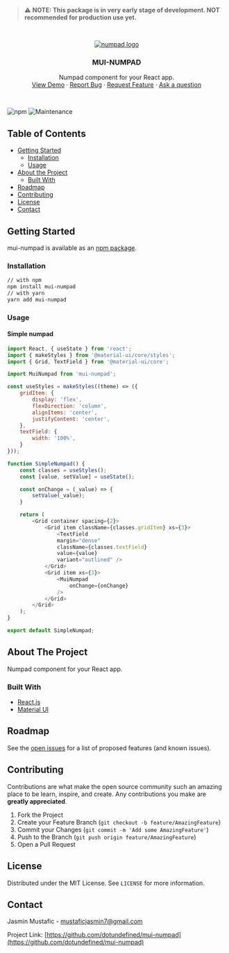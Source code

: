 <!-- PROJECT LOGO -->
> ⚠️  **NOTE: This package is in very early stage of development. NOT recommended for production use yet.**

<br />

<p align="center">
  <a href="https://github.com/dotundefined/mui-numpad">
    <img src="https://i.imgur.com/n8LojKk.png" title="logo" alt="numpad logo" />
  </a>

  <h3 align="center">MUI-NUMPAD</h3>

  <p align="center">
    Numpad component for your React app.
    <br />
    <a href="https://mui-numpad.herokuapp.com/">View Demo</a>
    ·
    <a href="https://github.com/dotundefined/mui-numpad/issues">Report Bug</a>
    ·
    <a href="https://github.com/dotundefined/mui-numpad/issues">Request Feature</a>
    ·
    <a href="https://github.com/dotundefined/mui-numpad/issues">Ask a question</a>
  </p>
</p>
<br />

![npm](https://img.shields.io/npm/dw/mui-numpad?style=flat-square)
![Maintenance](https://img.shields.io/maintenance/yes/2020?style=flat-square)




<!-- TABLE OF CONTENTS -->
## Table of Contents

* [Getting Started](#getting-started)
  * [Installation](#installation)
  * [Usage](#usage)
* [About the Project](#about-the-project)
  * [Built With](#built-with)
* [Roadmap](#roadmap)
* [Contributing](#contributing)
* [License](#license)
* [Contact](#contact)

<!-- ABOUT THE PROJECT -->
## Getting Started

mui-numpad is available as an [npm package](https://www.npmjs.com/package/mui-numpad).

### Installation

```bash
// with npm
npm install mui-numpad
// with yarn
yarn add mui-numpad
```

### Usage

#### Simple numpad

```javascript
import React, { useState } from 'react';
import { makeStyles } from '@material-ui/core/styles';
import { Grid, TextField } from '@material-ui/core';

import MuiNumpad from 'mui-numpad';

const useStyles = makeStyles((theme) => ({
    gridItem: {
        display: 'flex',
        flexDirection: 'column',
        alignItems: 'center',
        justifyContent: 'center',
    },
    textField: {
        width: '100%',
    }
}));

function SimpleNumpad() {
    const classes = useStyles();
    const [value, setValue] = useState();

    const onChange = (_value) => {
        setValue(_value);
    }

    return (
        <Grid container spacing={2}>
            <Grid item className={classes.gridItem} xs={3}>
                <TextField 
                margin="dense"
                className={classes.textField}
                value={value}
                variant="outlined" />
            </Grid>
            <Grid item xs={3}>
                <MuiNumpad
                    onChange={onChange}
                />
            </Grid>
        </Grid>
    );
}

export default SimpleNumpad;
```

<!-- ABOUT THE PROJECT -->
## About The Project

Numpad component for your React app.


### Built With

* [React.js](https://reactjs.org/)
* [Material UI](https://material-ui.com/)



<!-- ROADMAP -->
## Roadmap

See the [open issues](https://github.com/dotundefined/mui-numpad/issues) for a list of proposed features (and known issues).



<!-- CONTRIBUTING -->
## Contributing

Contributions are what make the open source community such an amazing place to be learn, inspire, and create. Any contributions you make are **greatly appreciated**.

1. Fork the Project
2. Create your Feature Branch (`git checkout -b feature/AmazingFeature`)
3. Commit your Changes (`git commit -m 'Add some AmazingFeature'`)
4. Push to the Branch (`git push origin feature/AmazingFeature`)
5. Open a Pull Request



<!-- LICENSE -->
## License

Distributed under the MIT License. See `LICENSE` for more information.



<!-- CONTACT -->
## Contact

Jasmin Mustafic - mustaficjasmin7@gmail.com

Project Link: [https://github.com/dotundefined/mui-numpad](https://github.com/dotundefined/mui-numpad)
